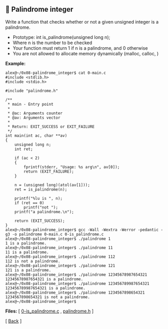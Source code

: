 ## :memo: Palindrome integer

Write a function that checks whether or not a given unsigned integer is a palindrome.

* Prototype: int is_palindrome(unsigned long n);
* Where n is the number to be checked
* Your function must return 1 if n is a palindrome, and 0 otherwise
* You are not allowed to allocate memory dynamically (malloc, calloc, )

**Example:**
```
alex@~/0x08-palindrome_integer$ cat 0-main.c 
#include <stdlib.h>
#include <stdio.h>

#include "palindrome.h"

/**
 * main - Entry point
 *
 * @ac: Arguments counter
 * @av: Arguments vector
 *
 * Return: EXIT_SUCCESS or EXIT_FAILURE
 */
int main(int ac, char **av)
{
    unsigned long n;
    int ret;

    if (ac < 2)
    {
        fprintf(stderr, "Usage: %s arg\n", av[0]);
        return (EXIT_FAILURE);
    }

    n = (unsigned long)(atol(av[1]));
    ret = is_palindrome(n);

    printf("%lu is ", n);
    if (ret == 0)
        printf("not ");
    printf("a palindrome.\n");

    return (EXIT_SUCCESS);
}
alex@~/0x08-palindrome_integer$ gcc -Wall -Wextra -Werror -pedantic -g3 -o palindrome 0-main.c 0-is_palindrome.c
alex@~/0x08-palindrome_integer$ ./palindrome 1
1 is a palindrome.
alex@~/0x08-palindrome_integer$ ./palindrome 11
11 is a palindrome.
alex@~/0x08-palindrome_integer$ ./palindrome 112
112 is not a palindrome.
alex@~/0x08-palindrome_integer$ ./palindrome 121
121 is a palindrome.
alex@~/0x08-palindrome_integer$ ./palindrome 12345678987654321
12345678987654321 is a palindrome.
alex@~/0x08-palindrome_integer$ ./palindrome 123456789987654321
123456789987654321 is a palindrome.
alex@~/0x08-palindrome_integer$ ./palindrome 1234567898654321
1234567898654321 is not a palindrome.
alex@~/0x08-palindrome_integer$
```

**Files:**
\[ [0-is_palindrome.c](0-is_palindrome.c) ,
[palindrome.h](palindrome.h) \]  

\[ [Back](../../..#readme) \]
